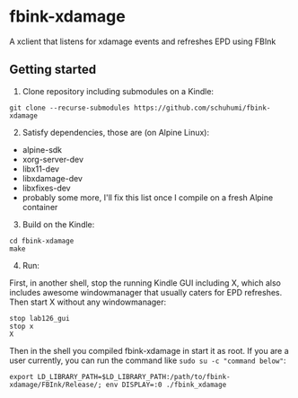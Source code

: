 # fbink-xdamage
A xclient that listens for xdamage events and refreshes EPD using FBInk

## Getting started
1. Clone repository including submodules on a Kindle: 

```
git clone --recurse-submodules https://github.com/schuhumi/fbink-xdamage
```

2. Satisfy dependencies, those are (on Alpine Linux):
 - alpine-sdk
 - xorg-server-dev
 - libx11-dev
 - libxdamage-dev
 - libxfixes-dev
 - probably some more, I'll fix this list once I compile on a fresh Alpine container

3. Build on the Kindle:
```
cd fbink-xdamage
make
```

4. Run:

First, in another shell, stop the running Kindle GUI including X, which also includes awesome windowmanager that usually caters for EPD refreshes. Then start X without any windowmanager:
```
stop lab126_gui
stop x
X
```
Then in the shell you compiled fbink-xdamage in start it as root. If you are a user currently, you can run the command like ```sudo su -c "command below"```:
```
export LD_LIBRARY_PATH=$LD_LIBRARY_PATH:/path/to/fbink-xdamage/FBInk/Release/; env DISPLAY=:0 ./fbink_xdamage
```
